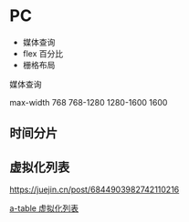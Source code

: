 # PC

- 媒体查询
- flex 百分比
- 栅格布局

媒体查询

max-width 768 768-1280 1280-1600 1600

## 时间分片

## 虚拟化列表

https://juejin.cn/post/6844903982742110216

[a-table 虚拟化列表](https://blog.csdn.net/Hyanl/article/details/129304875)
